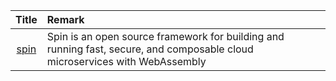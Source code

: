| Title| Remark |
| :----: | :---- |
|        [spin](https://github.com/fermyon/spin)         | Spin is an open source framework for building and running fast, secure, and composable cloud microservices with WebAssembly             |
